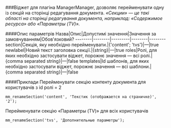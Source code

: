 ###Віджет для плагіна ManagerManager, дозволяє перейменувати одну із секцій на сторінці редагування документа.
*«Секции» — це такі області на сторінці редагування документа, наприклад: «Содержимое ресурса» або «Параметры (TV)».*

####Опис параметрів
Назва|Опис|Допустимі значення|Значення за замовчуванням|Обов'язковий?
--------|--------|---------|--------|--------
section|Секція, яку необхідно перейменувати.|{'content'; 'tvs'}|—|true
newlabel|Новий текст заголовка секції.|{string}|—|true
roles|Ролі, для яких необхідно застосувати віджет, порожнє значення — всі ролі.|{comma separated string}|—|false
templates|Id шаблонів, для яких необхідно застосувати віджет, порожнє значення — всі шаблони.|{comma separated string}|—|false

####Приклади
Перейменувати секцію контенту документа для користувачів з id ролі = 2
	
	mm_renameSection('content', 'Текстик (отображается на страничке)', '2');
Перейменувати секцію «Параметры (TV)» для всіх користувачів
	
	mm_renameSection('tvs', 'Дополнительные параметры');
